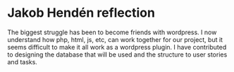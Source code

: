 # Jakob Hendén reflection
The biggest struggle has been to become friends with wordpress. I now understand how php, html, js, etc, can work together for our project, but it seems difficult to make it all work as a wordpress plugin. I have contributed to designing the database that will be used and the structure to user stories and tasks.